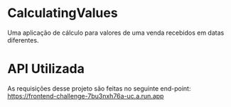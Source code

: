 # CalculatingValues
Uma aplicação de cálculo para valores de uma venda recebidos em datas diferentes.

# API Utilizada
As requisições desse projeto são feitas no seguinte end-point:
  https://frontend-challenge-7bu3nxh76a-uc.a.run.app
